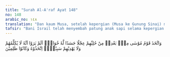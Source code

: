 ```yaml
---
title: "Surah Al-A'raf Ayat 148"
no: 148
arabic_no: ١٤٨
translation: "Dan kaum Musa, setelah kepergian (Musa ke Gunung Sinai) mereka membuat patung anak sapi yang bertubuh dan dapat melenguh (bersuara) dari perhiasan (emas). Apakah mereka tidak mengetahui bahwa (patung) anak sapi itu tidak dapat berbicara dengan mereka dan tidak dapat (pula) menunjukkan jalan kepada mereka? Mereka menjadikannya (sebagai sembahan). Mereka adalah orang-orang yang zalim."
tafsir: "Bani Israil telah menyembah patung anak sapi selama kepergian Musa ke Bukit Sinai menerima wahyu dari Allah. Patung anak sapi itu dibuat oleh Samiri (20: 85,87). Samiri membuat patung itu atas anjuran para pemuka Bani Israil, padahal ia manusia yang patuh dan taat serta mempunyai kedudukan yang terhormat dalam masyarakat.\n\nNama Samiri disebutkan dalam Firman Allah swt:\n\nDia (Allah) berfirman, \"sungguh, Kami telah menguji kaummu setelah engkau tinggalkan, dan mereka telah disesatkan oleh Samiri.\" (thaha/20: 85)\n\nPatung anak sapi itu dibuat dari emas, yang berasal dari emas perhiasan wanita-wanita Mesir yang dipinjam oleh wanita-wanita Bani Israil yang dibawanya waktu mereka meninggalkan negeri Mesir itu. Emas perhiasan itu dilebur dan dibentuk oleh Samiri menjadi patung anak sapi. Menurut ath-thabari emas-emas itu dipinjam dari gelang emas tanda perbudakan Bani Israil oleh penduduk asli Mesir. (Tafsir selengkapnya lihat surah Taha/20: 85)\n\nKeinginan Bani Israil menyembah patung anak sapi sebagai tuhan selain Allah ini adalah pengaruh dari kebiasaan mereka di Mesir dahulu. Sebetulnya nenek-moyang mereka adalah orang-orang muwahhidin (ahli tauhid) karena mereka adalah keturunan Nabi Yaqub. Akan tetapi setelah bergaul dengan orang Mesir, maka gejala-gejala wasaniyah (menyembah selain Allah) itu menular kepada mereka. Ibadah wasaniyah ini telah mendarah daging dalam diri mereka selalu timbul keinginan mereka hendak melakukan kebiasaan tersebut.\n\nPatung anak sapi yang disembah sebagai tuhan oleh Bani Israil itu, berupa patung anak sapi yang dibentuk sedemikian rupa, sehingga jika ditiupkan angin ke dalamnya ia akan dapat bersuara.\n\nSuara dari patung anak sapi itu keluar adalah karena masuknya angin ke dalam rongga mulut dan keluar dari lubang yang lain, sehingga menimbulkan suara. Hal ini dapat dibuat dengan memasukkan alat semacam pipa yang dapat berbunyi dalam rongga patung anak sapi itu. Jika pipa itu dihembus angin, maka berbunyilah patung anak sapi itu seperti bunyi anak sapi sebenarnya. Karena hal seperti itu dipandang aneh oleh Bani Israil, maka dengan mudah timbul kepercayaan pada diri mereka bahwa patung anak sapi itu berhak disembah, sebagaimana halnya menyembah Allah. \n\nAllah mencela perbuatan Bani Israil yang lemah iman itu, yang tidak dapat membedakan antara Tuhan yang berhak disembah dengan sesuatu yang ganjil yang baru pertama kali mereka lihat dan ketahui. Mereka tidak dapat membedakan antara Tuhan yang menurunkan wahyu kepada para Rasul dan makhluk Tuhan yang hanya dapat bersuara. Jika mereka mau berpikir kemampuan diri mereka sendiri mungkin lebih baik, dan lebih mampu berbicara dari patung anak sapi itu.\n\nBani Israil berbuat demikian itu bukanlah berdasar sesuatu dalil yang kuat, mereka berbuat demikian hanyalah karena pengaruh adat kebiasaan nenek-moyang mereka yang ada di Mesir dahulu yang menyembah anak sapi. Padahal kepada mereka telah diturunkan bukti-bukti yang nyata, seperti membelah laut, tongkat menjadi ular dan sebagainya. Karena mereka tidak mau memperhatikan bukti-bukti dan dalil-dalil, mereka mengingkari Allah, yang berakibat buruk pada diri mereka sendiri. (lihat surah thaha ayat 85-87)"
---
```

وَاتَّخَذَ قَوْمُ مُوْسٰى مِنْۢ بَعْدِهٖ مِنْ حُلِيِّهِمْ عِجْلًا جَسَدًا لَّهٗ خُوَارٌۗ  اَلَمْ يَرَوْا اَنَّهٗ لَا يُكَلِّمُهُمْ وَلَا يَهْدِيْهِمْ سَبِيْلًاۘ اِتَّخَذُوْهُ وَكَانُوْا ظٰلِمِيْنَ